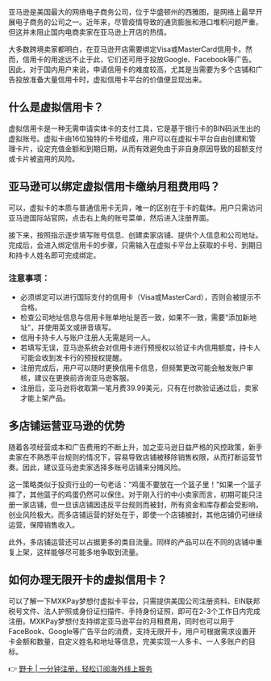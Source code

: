 亚马逊是美国最大的网络电子商务公司，位于华盛顿州的西雅图，是网络上最早开展电子商务的公司之一。近年来，尽管疫情导致的通货膨胀和港口堆积问题严重，但这并未阻止国内电商卖家在亚马逊上开店的热情。

大多数跨境卖家都明白，在亚马逊开店需要绑定Visa或MasterCard信用卡。然而，信用卡的用途远不止于此，它们还可用于投放Google、Facebook等广告。因此，对于国内用户来说，申请信用卡的难度较高，尤其是当需要为多个店铺和广告投放准备大量信用卡时，虚拟信用卡平台的价值便显现出来。

## 什么是虚拟信用卡？

虚拟信用卡是一种无需申请实体卡的支付工具，它是基于银行卡的BIN码派生出的虚拟账号。虚拟卡由16位独特的卡号组成，用户可以在虚拟卡平台自由创建和管理卡片，设定充值金额和到期日期，从而有效避免由于非自身原因导致的超额支付或卡片被盗用的风险。

## 亚马逊可以绑定虚拟信用卡缴纳月租费用吗？

可以，虚拟卡的本质与普通信用卡无异，唯一的区别在于卡的载体。用户只需访问亚马逊国际站官网，点击右上角的账号菜单，然后进入注册界面。

接下来，按照指示逐步填写账号信息、创建卖家店铺、提供个人信息和公司地址。完成后，会进入绑定信用卡的步骤，只需输入在虚拟卡平台上获取的卡号、到期日和持卡人姓名即可完成绑定。

### 注意事项：

- 必须绑定可以进行国际支付的信用卡（Visa或MasterCard），否则会被提示不合格。
- 检查公司地址信息与信用卡账单地址是否一致，如果不一致，需要“添加新地址”，并使用英文或拼音填写。
- 信用卡持卡人与账户注册人无需是同一人。
- 若填写无误，亚马逊系统会对信用卡进行预授权以验证卡内信用额度，持卡人可能会收到发卡行的预授权提醒。
- 注册完成后，用户可以随时更换信用卡信息，但频繁更改可能会触发账户审核，建议在更换前咨询亚马逊客服。
- 注册后，亚马逊将收取第一笔月费39.99美元，只有在付款验证通过后，卖家才能上架产品。

## 多店铺运营亚马逊的优势

随着各项经营成本和广告费用的不断上升，加之亚马逊日益严格的风控政策，新手卖家在不熟悉平台规则的情况下，容易导致店铺被移除销售权限，从而打断运营节奏。因此，建议亚马逊卖家选择多账号店铺来分摊风险。

这一策略类似于投资行业的一句老话：“鸡蛋不要放在一个篮子里！”如果一个篮子摔了，其他篮子的鸡蛋仍然可以保住。对于刚入行的中小卖家而言，初期可能只注册一家店铺，但一旦该店铺因违反平台规则而被封，所有资金和库存都会受影响，创业风险极大。而多店铺运营的好处在于，即使一个店铺被封，其他店铺仍可继续运营，保障销售收入。

此外，多店铺运营还可以占据更多的类目流量。同样的产品可以在不同的店铺中重复上架，这样能够尽可能多地争取到流量。

## 如何办理无限开卡的虚拟信用卡？

可以了解一下MXKPay梦想付虚拟卡平台，只需提供美国公司注册资料、EIN联邦税号文件、法人护照或身份证扫描件、手持身份证照，即可在2-3个工作日内完成注册。MXKPay梦想付支持绑定亚马逊平台的月租费用，同时也可以用于FaceBook、Google等广告平台的消费，支持无限开卡，用户可根据需求设置开卡金额和数量，自定义姓名和地址等信息，完美实现一人多卡、一人多账户的目标。

👉 [野卡 | 一分钟注册，轻松订阅海外线上服务](https://bit.ly/bewildcard)